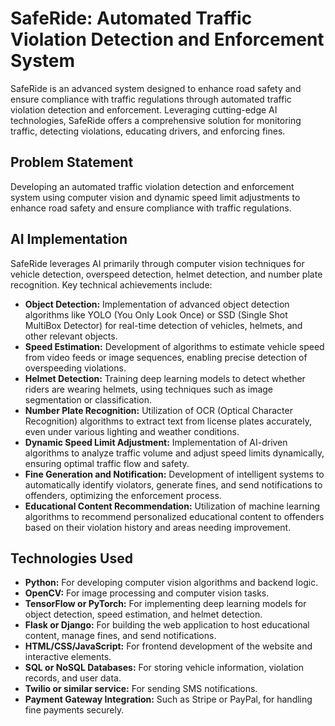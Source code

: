 # SafeRide: Automated Traffic Violation Detection and Enforcement System

SafeRide is an advanced system designed to enhance road safety and ensure compliance with traffic regulations through automated traffic violation detection and enforcement. Leveraging cutting-edge AI technologies, SafeRide offers a comprehensive solution for monitoring traffic, detecting violations, educating drivers, and enforcing fines.

## Problem Statement

Developing an automated traffic violation detection and enforcement system using computer vision and dynamic speed limit adjustments to enhance road safety and ensure compliance with traffic regulations.

## AI Implementation

SafeRide leverages AI primarily through computer vision techniques for vehicle detection, overspeed detection, helmet detection, and number plate recognition. Key technical achievements include:

- **Object Detection:** Implementation of advanced object detection algorithms like YOLO (You Only Look Once) or SSD (Single Shot MultiBox Detector) for real-time detection of vehicles, helmets, and other relevant objects.
- **Speed Estimation:** Development of algorithms to estimate vehicle speed from video feeds or image sequences, enabling precise detection of overspeeding violations.
- **Helmet Detection:** Training deep learning models to detect whether riders are wearing helmets, using techniques such as image segmentation or classification.
- **Number Plate Recognition:** Utilization of OCR (Optical Character Recognition) algorithms to extract text from license plates accurately, even under various lighting and weather conditions.
- **Dynamic Speed Limit Adjustment:** Implementation of AI-driven algorithms to analyze traffic volume and adjust speed limits dynamically, ensuring optimal traffic flow and safety.
- **Fine Generation and Notification:** Development of intelligent systems to automatically identify violators, generate fines, and send notifications to offenders, optimizing the enforcement process.
- **Educational Content Recommendation:** Utilization of machine learning algorithms to recommend personalized educational content to offenders based on their violation history and areas needing improvement.

## Technologies Used

- **Python:** For developing computer vision algorithms and backend logic.
- **OpenCV:** For image processing and computer vision tasks.
- **TensorFlow or PyTorch:** For implementing deep learning models for object detection, speed estimation, and helmet detection.
- **Flask or Django:** For building the web application to host educational content, manage fines, and send notifications.
- **HTML/CSS/JavaScript:** For frontend development of the website and interactive elements.
- **SQL or NoSQL Databases:** For storing vehicle information, violation records, and user data.
- **Twilio or similar service:** For sending SMS notifications.
- **Payment Gateway Integration:** Such as Stripe or PayPal, for handling fine payments securely.


